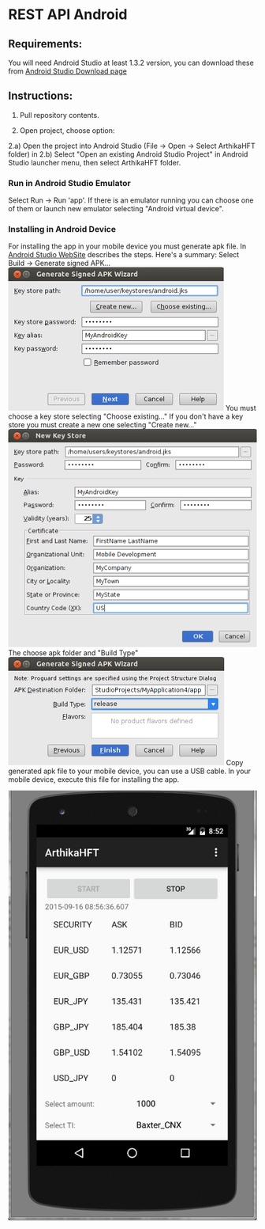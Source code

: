 # REST API Android


## Requirements:
You will need Android Studio at least 1.3.2 version, you can download these from
[Android Studio Download page](https://developer.android.com/sdk/index.html)

## Instructions:

1) Pull repository contents.

2) Open project, choose option:

2.a) Open the project into Android Studio (File -> Open -> Select ArthikaHFT folder) in 
2.b) Select "Open an existing Android Studio Project" in Android Studio launcher menu, then select ArthikaHFT folder.

### Run in Android Studio Emulator

Select Run -> Run 'app'.
If there is an emulator running you can choose one of them or launch new emulator selecting "Android virtual device".

### Installing in Android Device

For installing the app in your mobile device you must generate apk file.
In [Android Studio WebSite](https://developer.android.com/tools/publishing/app-signing.html) describes the steps.
Here's a summary:
Select Build -> Generate signed APK...
![Sample App screenshot preview](signstudio1.png)
You must choose a key store selecting "Choose existing..."
If you don't have a key store you must create a new one selecting "Create new..."
![Sample App screenshot preview](signstudio2.png)
The choose apk folder and "Build Type"
![Sample App screenshot preview](signstudio3.png)
Copy generated apk file to your mobile device, you can use a USB cable.
In your mobile device, execute this file for installing the app.


![Sample App screenshot preview](Android-Sample-App.png)
